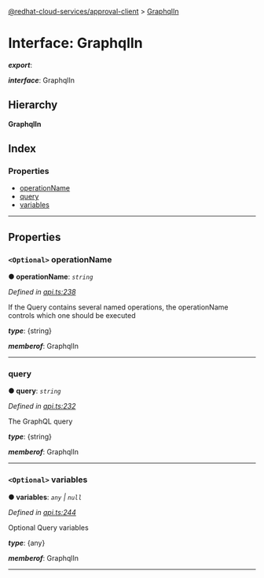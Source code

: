 [@redhat-cloud-services/approval-client](../README.md) > [GraphqlIn](../interfaces/graphqlin.md)

# Interface: GraphqlIn

*__export__*: 

*__interface__*: GraphqlIn

## Hierarchy

**GraphqlIn**

## Index

### Properties

* [operationName](graphqlin.md#operationname)
* [query](graphqlin.md#query)
* [variables](graphqlin.md#variables)

---

## Properties

<a id="operationname"></a>

### `<Optional>` operationName

**● operationName**: *`string`*

*Defined in [api.ts:238](https://github.com/RedHatInsights/javascript-clients/blob/master/packages/approval/api.ts#L238)*

If the Query contains several named operations, the operationName controls which one should be executed

*__type__*: {string}

*__memberof__*: GraphqlIn

___
<a id="query"></a>

###  query

**● query**: *`string`*

*Defined in [api.ts:232](https://github.com/RedHatInsights/javascript-clients/blob/master/packages/approval/api.ts#L232)*

The GraphQL query

*__type__*: {string}

*__memberof__*: GraphqlIn

___
<a id="variables"></a>

### `<Optional>` variables

**● variables**: *`any` \| `null`*

*Defined in [api.ts:244](https://github.com/RedHatInsights/javascript-clients/blob/master/packages/approval/api.ts#L244)*

Optional Query variables

*__type__*: {any}

*__memberof__*: GraphqlIn

___

